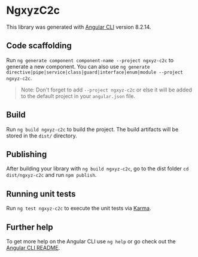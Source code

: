 # NgxyzC2c

This library was generated with [Angular CLI](https://github.com/angular/angular-cli) version 8.2.14.

## Code scaffolding

Run `ng generate component component-name --project ngxyz-c2c` to generate a new component. You can also use `ng generate directive|pipe|service|class|guard|interface|enum|module --project ngxyz-c2c`.
> Note: Don't forget to add `--project ngxyz-c2c` or else it will be added to the default project in your `angular.json` file. 

## Build

Run `ng build ngxyz-c2c` to build the project. The build artifacts will be stored in the `dist/` directory.

## Publishing

After building your library with `ng build ngxyz-c2c`, go to the dist folder `cd dist/ngxyz-c2c` and run `npm publish`.

## Running unit tests

Run `ng test ngxyz-c2c` to execute the unit tests via [Karma](https://karma-runner.github.io).

## Further help

To get more help on the Angular CLI use `ng help` or go check out the [Angular CLI README](https://github.com/angular/angular-cli/blob/master/README.md).
